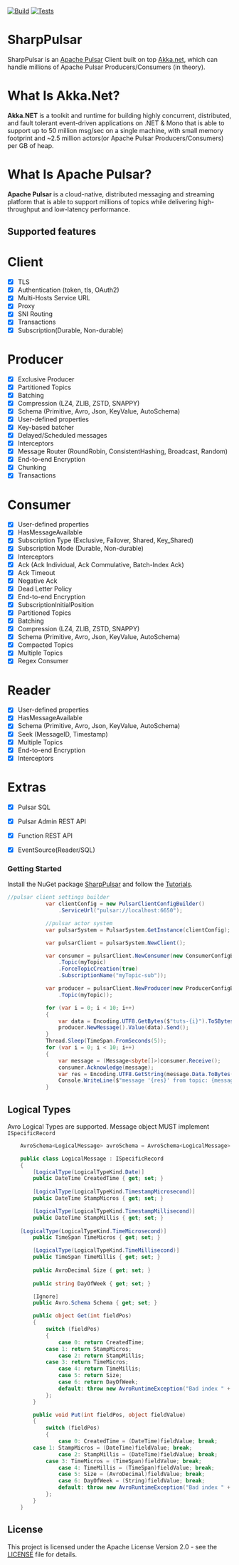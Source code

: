 [![Build](https://github.com/eaba/SharpPulsar/workflows/Build/badge.svg)](https://github.com/eaba/SharpPulsar/actions?query=workflow%3ABuild)
[![Tests](https://github.com/eaba/SharpPulsar/workflows/Tests/badge.svg)](https://github.com/eaba/SharpPulsar/actions?query=workflow%3ATests)

# SharpPulsar
SharpPulsar is an [Apache Pulsar](https://github.com/apache/pulsar) Client built on top [Akka.net](https://github.com/akkadotnet/akka.net), which can handle millions of 
Apache Pulsar Producers/Consumers (in theory). 

# What Is Akka.Net?
**Akka.NET** is a toolkit and runtime for building highly concurrent, distributed, and fault tolerant event-driven applications on .NET & Mono that is able to support up to 50 million msg/sec on a single machine,
with small memory footprint and ~2.5 million actors(or Apache Pulsar Producers/Consumers) per GB of heap.

# What Is Apache Pulsar?
**Apache Pulsar** is a cloud-native, distributed messaging and streaming platform that is able to support millions of topics while delivering high-throughput and low-latency performance.

## Supported features

# Client
- [x] TLS
- [x] Authentication (token, tls, OAuth2)
- [x] Multi-Hosts Service URL	
- [x] Proxy
- [x] SNI Routing	
- [x] Transactions	
- [x] Subscription(Durable, Non-durable)	

# Producer
- [x] Exclusive Producer
- [x] Partitioned Topics
- [x] Batching
- [x] Compression (LZ4, ZLIB, ZSTD, SNAPPY)
- [x] Schema (Primitive, Avro, Json, KeyValue, AutoSchema)
- [x] User-defined properties	
- [x] Key-based batcher	
- [x] Delayed/Scheduled messages	
- [x] Interceptors	
- [x] Message Router (RoundRobin, ConsistentHashing, Broadcast, Random)
- [x] End-to-end Encryption
- [x] Chunking	
- [x] Transactions

# Consumer
- [x] User-defined properties	
- [x] HasMessageAvailable	
- [x] Subscription Type (Exclusive, Failover, Shared, Key_Shared)
- [x] Subscription Mode (Durable, Non-durable)
- [x] Interceptors	
- [x] Ack (Ack Individual, Ack Commulative, Batch-Index Ack)
- [x] Ack Timeout	
- [x] Negative Ack	
- [x] Dead Letter Policy	
- [x] End-to-end Encryption	
- [x] SubscriptionInitialPosition	
- [x] Partitioned Topics	
- [x] Batching	
- [x] Compression (LZ4, ZLIB, ZSTD, SNAPPY)
- [x] Schema (Primitive, Avro, Json, KeyValue, AutoSchema)
- [x] Compacted Topics	
- [x] Multiple Topics	
- [x] Regex Consumer

# Reader
- [x] User-defined properties	
- [x] HasMessageAvailable
- [x] Schema (Primitive, Avro, Json, KeyValue, AutoSchema)
- [x] Seek (MessageID, Timestamp)
- [x] Multiple Topics		
- [x] End-to-end Encryption	
- [x] Interceptors

# Extras
- [x] Pulsar SQL
- [x] Pulsar Admin REST API
- [x] Function REST API
- [x] EventSource(Reader/SQL)



### Getting Started
Install the NuGet package [SharpPulsar](https://www.nuget.org/packages/SharpPulsar) and follow the [Tutorials](https://github.com/eaba/SharpPulsar/tree/dev/Tutorials).

````csharp
//pulsar client settings builder
            var clientConfig = new PulsarClientConfigBuilder()
                .ServiceUrl("pulsar://localhost:6650");

            //pulsar actor system
            var pulsarSystem = PulsarSystem.GetInstance(clientConfig);

            var pulsarClient = pulsarSystem.NewClient();

            var consumer = pulsarClient.NewConsumer(new ConsumerConfigBuilder<sbyte[]>()
                .Topic(myTopic)
                .ForceTopicCreation(true)
                .SubscriptionName("myTopic-sub"));

            var producer = pulsarClient.NewProducer(new ProducerConfigBuilder<sbyte[]>()
                .Topic(myTopic));

            for (var i = 0; i < 10; i++)
            {
                var data = Encoding.UTF8.GetBytes($"tuts-{i}").ToSBytes();
                producer.NewMessage().Value(data).Send();
            }
			Thread.Sleep(TimeSpan.FromSeconds(5));
            for (var i = 0; i < 10; i++)
            {
                var message = (Message<sbyte[]>)consumer.Receive();
                consumer.Acknowledge(message);
                var res = Encoding.UTF8.GetString(message.Data.ToBytes());
                Console.WriteLine($"message '{res}' from topic: {message.TopicName}");
            }

````
## Logical Types
Avro Logical Types are supported. Message object MUST implement `ISpecificRecord`
```csharp
    AvroSchema<LogicalMessage> avroSchema = AvroSchema<LogicalMessage>.Of(ISchemaDefinition<LogicalMessage>.Builder().WithPojo(typeof(LogicalMessage)).WithJSR310ConversionEnabled(true).Build());

    public class LogicalMessage : ISpecificRecord
    {
        [LogicalType(LogicalTypeKind.Date)]
        public DateTime CreatedTime { get; set; }
		
        [LogicalType(LogicalTypeKind.TimestampMicrosecond)]
        public DateTime StampMicros { get; set; }

        [LogicalType(LogicalTypeKind.TimestampMillisecond)]
        public DateTime StampMillis { get; set; }
		
	[LogicalType(LogicalTypeKind.TimeMicrosecond)]
        public TimeSpan TimeMicros { get; set; }

        [LogicalType(LogicalTypeKind.TimeMillisecond)]
        public TimeSpan TimeMillis { get; set; }
        
        public AvroDecimal Size { get; set; }
		
        public string DayOfWeek { get; set; }

        [Ignore]
        public Avro.Schema Schema { get; set; }

        public object Get(int fieldPos)
        {
            switch (fieldPos)
            {
                case 0: return CreatedTime; 
	        case 1: return StampMicros;
                case 2: return StampMillis;
	        case 3: return TimeMicros;
                case 4: return TimeMillis;
                case 5: return Size;
                case 6: return DayOfWeek;
                default: throw new AvroRuntimeException("Bad index " + fieldPos + " in Get()");
            };
        }

        public void Put(int fieldPos, object fieldValue)
        {
            switch (fieldPos)
            {
                case 0: CreatedTime = (DateTime)fieldValue; break;
		case 1: StampMicros = (DateTime)fieldValue; break;
                case 2: StampMillis = (DateTime)fieldValue; break;
	        case 3: TimeMicros = (TimeSpan)fieldValue; break;
                case 4: TimeMillis = (TimeSpan)fieldValue; break;
                case 5: Size = (AvroDecimal)fieldValue; break;
                case 6: DayOfWeek = (String)fieldValue; break;
                default: throw new AvroRuntimeException("Bad index " + fieldPos + " in Put()");
            };
        }
    }
```

## License

This project is licensed under the Apache License Version 2.0 - see the [LICENSE](LICENSE) file for details.
